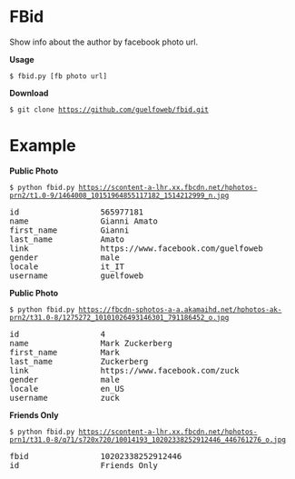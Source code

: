 FBid
====

Show info about the author by facebook photo url.

**Usage**

<code>$ fbid.py [fb photo url]</code>


**Download**

<code>$ git clone https://github.com/guelfoweb/fbid.git</code>

Example
=======

**Public Photo**

<code>$ python fbid.py https://scontent-a-lhr.xx.fbcdn.net/hphotos-prn2/t1.0-9/1464008_10151964855117182_1514212999_n.jpg</code>

<pre>
id                 565977181
name               Gianni Amato
first_name         Gianni
last_name          Amato
link               https://www.facebook.com/guelfoweb
gender             male
locale             it_IT
username           guelfoweb
</pre>

**Public Photo**

<code>$ python fbid.py https://fbcdn-sphotos-a-a.akamaihd.net/hphotos-ak-prn2/t31.0-8/1275272_10101026493146301_791186452_o.jpg</code>

<pre>
id                 4
name               Mark Zuckerberg
first_name         Mark
last_name          Zuckerberg
link               https://www.facebook.com/zuck
gender             male
locale             en_US
username           zuck
</pre>

**Friends Only**

<code>$ python fbid.py https://scontent-a-lhr.xx.fbcdn.net/hphotos-prn1/t31.0-8/q71/s720x720/10014193_10202338252912446_446761276_o.jpg</code>

<pre>
fbid               10202338252912446
id                 Friends Only
</pre>
